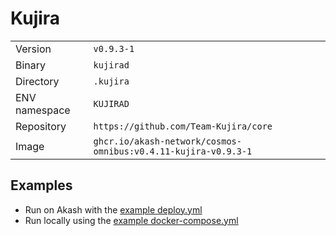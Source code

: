 # Kujira

| | |
|---|---|
|Version|`v0.9.3-1`|
|Binary|`kujirad`|
|Directory|`.kujira`|
|ENV namespace|`KUJIRAD`|
|Repository|`https://github.com/Team-Kujira/core`|
|Image|`ghcr.io/akash-network/cosmos-omnibus:v0.4.11-kujira-v0.9.3-1`|

## Examples

- Run on Akash with the [example deploy.yml](./deploy.yml)
- Run locally using the [example docker-compose.yml](./docker-compose.yml)
